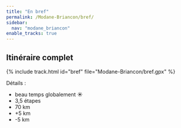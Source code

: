 ```yaml
---
title: "En bref"
permalink: /Modane-Briancon/bref/
sidebar:
  nav: "modane_briancon"
enable_tracks: true
---
```


## Itinéraire complet

{% include track.html id="bref" file="Modane-Briancon/bref.gpx" %}

Détails :
* beau temps globalement :sunny:
* 3,5 étapes
* 70 km
* +5 km
* -5 km
